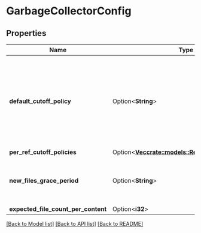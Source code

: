 # GarbageCollectorConfig

## Properties

Name | Type | Description | Notes
------------ | ------------- | ------------- | -------------
**default_cutoff_policy** | Option<**String**> | The default cutoff policy. Policies can be one of: - number of commits as an integer value - a duration (see java.time.Duration) - an ISO instant - 'NONE', means everything's considered as live | [optional]
**per_ref_cutoff_policies** | Option<[**Vec<crate::models::ReferenceCutoffPolicy>**](ReferenceCutoffPolicy.md)> |  | [optional]
**new_files_grace_period** | Option<**String**> | Files that have been created after 'gc-start-time - new-files-grace-period' are not being deleted. | [optional]
**expected_file_count_per_content** | Option<**i32**> |  | [optional]

[[Back to Model list]](../README.md#documentation-for-models) [[Back to API list]](../README.md#documentation-for-api-endpoints) [[Back to README]](../README.md)


